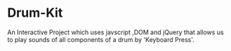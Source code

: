 # Drum-Kit
An Interactive Project which uses javscript ,DOM and jQuery that allows us to play sounds of all components of a drum by 'Keyboard Press'.
